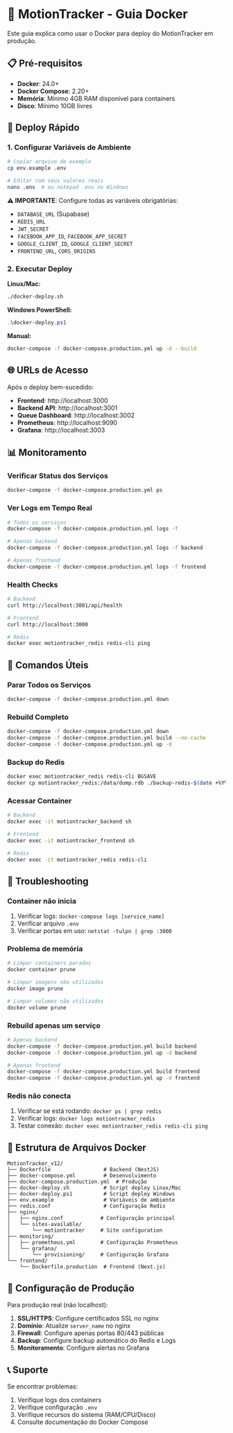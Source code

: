 # 🐳 MotionTracker - Guia Docker

Este guia explica como usar o Docker para deploy do MotionTracker em produção.

## 📋 Pré-requisitos

- **Docker**: 24.0+ 
- **Docker Compose**: 2.20+
- **Memória**: Mínimo 4GB RAM disponível para containers
- **Disco**: Mínimo 10GB livres

## 🚀 Deploy Rápido

### 1. Configurar Variáveis de Ambiente

```bash
# Copiar arquivo de exemplo
cp env.example .env

# Editar com seus valores reais
nano .env  # ou notepad .env no Windows
```

**⚠️ IMPORTANTE**: Configure todas as variáveis obrigatórias:
- `DATABASE_URL` (Supabase)
- `REDIS_URL`
- `JWT_SECRET`
- `FACEBOOK_APP_ID`, `FACEBOOK_APP_SECRET`
- `GOOGLE_CLIENT_ID`, `GOOGLE_CLIENT_SECRET`
- `FRONTEND_URL`, `CORS_ORIGINS`

### 2. Executar Deploy

**Linux/Mac:**
```bash
./docker-deploy.sh
```

**Windows PowerShell:**
```powershell
.\docker-deploy.ps1
```

**Manual:**
```bash
docker-compose -f docker-compose.production.yml up -d --build
```

## 🌐 URLs de Acesso

Após o deploy bem-sucedido:

- **Frontend**: http://localhost:3000
- **Backend API**: http://localhost:3001
- **Queue Dashboard**: http://localhost:3002
- **Prometheus**: http://localhost:9090
- **Grafana**: http://localhost:3003

## 📊 Monitoramento

### Verificar Status dos Serviços
```bash
docker-compose -f docker-compose.production.yml ps
```

### Ver Logs em Tempo Real
```bash
# Todos os serviços
docker-compose -f docker-compose.production.yml logs -f

# Apenas backend
docker-compose -f docker-compose.production.yml logs -f backend

# Apenas frontend
docker-compose -f docker-compose.production.yml logs -f frontend
```

### Health Checks
```bash
# Backend
curl http://localhost:3001/api/health

# Frontend
curl http://localhost:3000

# Redis
docker exec motiontracker_redis redis-cli ping
```

## 🔧 Comandos Úteis

### Parar Todos os Serviços
```bash
docker-compose -f docker-compose.production.yml down
```

### Rebuild Completo
```bash
docker-compose -f docker-compose.production.yml down
docker-compose -f docker-compose.production.yml build --no-cache
docker-compose -f docker-compose.production.yml up -d
```

### Backup do Redis
```bash
docker exec motiontracker_redis redis-cli BGSAVE
docker cp motiontracker_redis:/data/dump.rdb ./backup-redis-$(date +%Y%m%d).rdb
```

### Acessar Container
```bash
# Backend
docker exec -it motiontracker_backend sh

# Frontend
docker exec -it motiontracker_frontend sh

# Redis
docker exec -it motiontracker_redis redis-cli
```

## 🐛 Troubleshooting

### Container não inicia
1. Verificar logs: `docker-compose logs [service_name]`
2. Verificar arquivo `.env`
3. Verificar portas em uso: `netstat -tulpn | grep :3000`

### Problema de memória
```bash
# Limpar containers parados
docker container prune

# Limpar imagens não utilizadas
docker image prune

# Limpar volumes não utilizados
docker volume prune
```

### Rebuild apenas um serviço
```bash
# Apenas backend
docker-compose -f docker-compose.production.yml build backend
docker-compose -f docker-compose.production.yml up -d backend

# Apenas frontend
docker-compose -f docker-compose.production.yml build frontend
docker-compose -f docker-compose.production.yml up -d frontend
```

### Redis não conecta
1. Verificar se está rodando: `docker ps | grep redis`
2. Verificar logs: `docker logs motiontracker_redis`
3. Testar conexão: `docker exec motiontracker_redis redis-cli ping`

## 📁 Estrutura de Arquivos Docker

```
MotionTracker_v12/
├── Dockerfile                 # Backend (NestJS)
├── docker-compose.yml         # Desenvolvimento
├── docker-compose.production.yml  # Produção
├── docker-deploy.sh           # Script deploy Linux/Mac
├── docker-deploy.ps1          # Script deploy Windows
├── env.example                # Variáveis de ambiente
├── redis.conf                 # Configuração Redis
├── nginx/
│   ├── nginx.conf            # Configuração principal
│   └── sites-available/
│       └── motiontracker     # Site configuration
├── monitoring/
│   ├── prometheus.yml        # Configuração Prometheus
│   └── grafana/
│       └── provisioning/     # Configuração Grafana
└── frontend/
    └── Dockerfile.production  # Frontend (Next.js)
```

## 🔐 Configuração de Produção

Para produção real (não localhost):

1. **SSL/HTTPS**: Configure certificados SSL no nginx
2. **Domínio**: Atualize `server_name` no nginx
3. **Firewall**: Configure apenas portas 80/443 públicas
4. **Backup**: Configure backup automático do Redis e Logs
5. **Monitoramento**: Configure alertas no Grafana

## 📞 Suporte

Se encontrar problemas:

1. Verifique logs dos containers
2. Verifique configuração `.env`
3. Verifique recursos do sistema (RAM/CPU/Disco)
4. Consulte documentação do Docker Compose